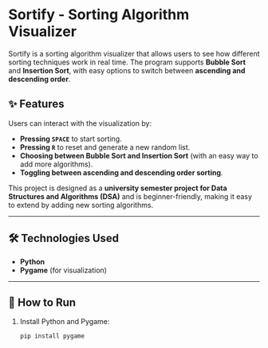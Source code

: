 # Sortify - Sorting Algorithm Visualizer

Sortify is a sorting algorithm visualizer that allows users to see how different sorting techniques work in real time. The program supports **Bubble Sort** and **Insertion Sort**, with easy options to switch between **ascending and descending order**. 

## ✨ Features
Users can interact with the visualization by:
- **Pressing `SPACE`** to start sorting.
- **Pressing `R`** to reset and generate a new random list.
- **Choosing between Bubble Sort and Insertion Sort** (with an easy way to add more algorithms).
- **Toggling between ascending and descending order sorting**.

This project is designed as a **university semester project for Data Structures and Algorithms (DSA)** and is beginner-friendly, making it easy to extend by adding new sorting algorithms.

---

## 🛠️ Technologies Used
- **Python**
- **Pygame** (for visualization)

---

## 🔧 How to Run
1. Install Python and Pygame:
   ```sh
   pip install pygame
